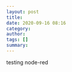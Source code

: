 ```yaml
---
layout: post
title: 
date: 2020-09-16 08:16
category: 
author: 
tags: []
summary: 
---
```


testing node-red